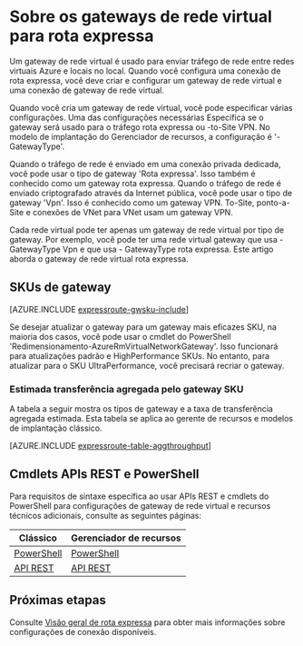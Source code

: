 <properties 
   pageTitle="Sobre os gateways de rede virtual rota expressa | Microsoft Azure"
   description="Saiba mais sobre os gateways de rede virtual para rota expressa."
   services="expressroute"
   documentationCenter="na"
   authors="cherylmc"
   manager="carmonm"
   editor=""
   tags="azure-resource-manager, azure-service-management"/>
<tags 
   ms.service="expressroute"
   ms.devlang="na"
   ms.topic="article"
   ms.tgt_pltfrm="na"
   ms.workload="infrastructure-services"
   ms.date="10/03/2016"
   ms.author="cherylmc" />

# <a name="about-virtual-network-gateways-for-expressroute"></a>Sobre os gateways de rede virtual para rota expressa


Um gateway de rede virtual é usado para enviar tráfego de rede entre redes virtuais Azure e locais no local. Quando você configura uma conexão de rota expressa, você deve criar e configurar um gateway de rede virtual e uma conexão de gateway de rede virtual.

Quando você cria um gateway de rede virtual, você pode especificar várias configurações. Uma das configurações necessárias Especifica se o gateway será usado para o tráfego rota expressa ou -to-Site VPN. No modelo de implantação do Gerenciador de recursos, a configuração é '-GatewayType'.

Quando o tráfego de rede é enviado em uma conexão privada dedicada, você pode usar o tipo de gateway 'Rota expressa'. Isso também é conhecido como um gateway rota expressa. Quando o tráfego de rede é enviado criptografado através da Internet pública, você pode usar o tipo de gateway 'Vpn'. Isso é conhecido como um gateway VPN. To-Site, ponto-a-Site e conexões de VNet para VNet usam um gateway VPN. 

Cada rede virtual pode ter apenas um gateway de rede virtual por tipo de gateway. Por exemplo, você pode ter uma rede virtual gateway que usa - GatewayType Vpn e que usa - GatewayType rota expressa. Este artigo aborda o gateway de rede virtual rota expressa.

## <a name="gwsku"></a>SKUs de gateway

[AZURE.INCLUDE [expressroute-gwsku-include](../../includes/expressroute-gwsku-include.md)]

Se desejar atualizar o gateway para um gateway mais eficazes SKU, na maioria dos casos, você pode usar o cmdlet do PowerShell 'Redimensionamento-AzureRmVirtualNetworkGateway'. Isso funcionará para atualizações padrão e HighPerformance SKUs. No entanto, para atualizar para o SKU UltraPerformance, você precisará recriar o gateway.

###  <a name="aggthroughput"></a>Estimada transferência agregada pelo gateway SKU


A tabela a seguir mostra os tipos de gateway e a taxa de transferência agregada estimada. Esta tabela se aplica ao gerente de recursos e modelos de implantação clássico.

[AZURE.INCLUDE [expressroute-table-aggthroughput](../../includes/expressroute-table-aggtput-include.md)] 


## <a name="resources"></a>Cmdlets APIs REST e PowerShell

Para requisitos de sintaxe específica ao usar APIs REST e cmdlets do PowerShell para configurações de gateway de rede virtual e recursos técnicos adicionais, consulte as seguintes páginas:

|**Clássico** | **Gerenciador de recursos**|
|-----|----|
|[PowerShell](https://msdn.microsoft.com/library/mt270335.aspx)|[PowerShell](https://msdn.microsoft.com/library/mt163510.aspx)|
|[API REST](https://msdn.microsoft.com/library/jj154113.aspx)|[API REST](https://msdn.microsoft.com/library/mt163859.aspx)|


## <a name="next-steps"></a>Próximas etapas

Consulte [Visão geral de rota expressa](expressroute-introduction.md) para obter mais informações sobre configurações de conexão disponíveis. 







 
